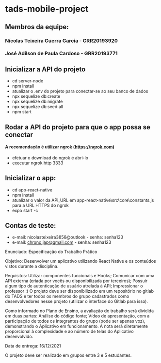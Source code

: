 # tads-mobile-project

## Membros da equipe: 
### Nícolas Teixeira Guerra Garcia - GRR20193920
### José Adilson de Paula Cardoso - GRR20193771

## Inicializar a API do projeto
- cd server-node
- npm install
- atualizar o .env do projeto para conectar-se ao seu banco de dados
- npx sequelize db:create
- npx sequelize db:migrate
- npx sequelize db:seed:all 
- npm start
## Rodar a API do projeto para que o app possa se conectar
#### A recomendação é utilizar ngrok (https://ngrok.com)
- efetuar o download do ngrok e abri-lo
- executar ngrok http 3333
## Inicializar o app:
- cd app-react-native
- npm install
- atualizar o valor da API_URL em app-react-native\src\core\constants.js para a URL HTTPS do ngrok
- expo start -c

## Contas de teste: 
- e-mail: nicolasteixeira3856@outlook - senha: senha123
- e-mail: chrono.jap@gmail.com - senha: senha123

Enunciado:
Especificação do Trabalho Prático

Objetivo: Desenvolver um aplicativo utilizando React Native e os conteúdos vistos durante a disciplina.

Requisitos:
Utilizar componentes funcionais e Hooks;
Comunicar com uma API externa (criada por vocês ou disponibilizada por terceiros);
Possuir algum tipo de autenticação de usuário atrelada à API;
Impressionar o professor :)
O projeto deve ser disponibilizado em um repositório no gitlab do TADS e ter todos os membros do grupo cadastrados como desenvolvedores nesse projeto (utilizar o interface do Gitlab para isso).

Como informado no Plano de Ensino, a avaliação do trabalho será dividida em duas partes:
Análise do código fonte;
Vídeo de apresentação, com a participação de todos os integrantes do grupo (pode ser apenas voz), demonstrando o Aplicativo em funcionamento.
A nota será diretamente proporcional à complexidade e ao número de telas do Aplicativo desenvolvido.

Data de entrega: 16/12/2021

O projeto deve ser realizado em grupos entre 3 e 5 estudantes.
